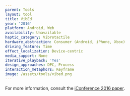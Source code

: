 ```yaml
---
parent: Tools
layout: tool
title: VibEd
year: '2016'
platform: Android, Web
availability: Unavailable
haptic_category: Vibrotactile
hardware_abstraction: Consumer (Android, iPhone, Xbox)
driving_feature: Time
effect_localization: Device-centric
media_support: None
iterative_playback: 'Yes'
design_approaches: DPC, Process
interaction_metaphors: Keyframe
image: /assets/tools/vibed.png
---
```

For more information, consult the [iConference 2016 paper](http://urn.kb.se/resolve?urn=urn:nbn:se:liu:diva-126658).
